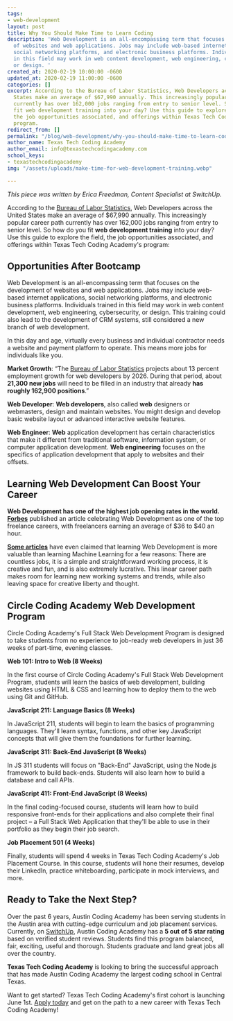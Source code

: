 ```yaml
---
tags:
- web-development
layout: post
title: Why You Should Make Time to Learn Coding
description: 'Web Development is an all-encompassing term that focuses on the development
  of websites and web applications. Jobs may include web-based internet applications,
  social networking platforms, and electronic business platforms. Individuals trained
  in this field may work in web content development, web engineering, cybersecurity,
  or design. '
created_at: 2020-02-19 10:00:00 -0600
updated_at: 2020-02-19 11:00:00 -0600
categories: []
excerpt: According to the Bureau of Labor Statistics, Web Developers across the United
  States make an average of $67,990 annually. This increasingly popular career path
  currently has over 162,000 jobs ranging from entry to senior level. So how do you
  fit web development training into your day? Use this guide to explore the field,
  the job opportunities associated, and offerings within Texas Tech Coding Academy's
  program.
redirect_from: []
permalink: "/blog/web-development/why-you-should-make-time-to-learn-coding/"
author_name: Texas Tech Coding Academy
author_email: info@texastechcodingacademy.com
school_keys:
- texastechcodingacademy
img: "/assets/uploads/make-time-for-web-development-training.webp"

---
```

_This piece was written by Erica Freedman, Content Specialist at SwitchUp._

According to the [Bureau of Labor Statistics](https://www.bls.gov/ooh/computer-and-information-technology/web-developers.htm), Web Developers across the United States make an average of $67,990 annually. This increasingly popular career path currently has over 162,000 jobs ranging from entry to senior level. So how do you fit **web development training** into your day? Use this guide to explore the field, the job opportunities associated, and offerings within Texas Tech Coding Academy's program:

## Opportunities After Bootcamp

Web Development is an all-encompassing term that focuses on the development of websites and web applications. Jobs may include web-based internet applications, social networking platforms, and electronic business platforms. Individuals trained in this field may work in web content development, web engineering, cybersecurity, or design. This training could also lead to the development of CRM systems, still considered a new branch of web development.

In this day and age, virtually every business and individual contractor needs a website and payment platform to operate. This means more jobs for individuals like you.

**Market Growth**: “The [Bureau of Labor Statistics](https://www.bls.gov/ooh/computer-and-information-technology/web-developers.htm) projects about 13 percent employment growth for web developers by 2026. During that period, about **21,300 new jobs** will need to be filled in an industry that already **has roughly 162,900 positions**.”

**Web Developer**: **Web developers**, also called **web** designers or webmasters, design and maintain websites. You might design and develop basic website layout or advanced interactive website features.

**Web Engineer**: **Web** application development has certain characteristics that make it different from traditional software, information system, or computer application development. **Web engineering** focuses on the specifics of application development that apply to websites and their offsets.

## Learning Web Development Can Boost Your Career

**Web Development has one of the highest job opening rates in the world.** [**Forbes**](https://www.forbes.com/pictures/mjd45eilkk/web-development/#7864f8833180) published an article celebrating Web Development as one of the top freelance careers, with freelancers earning an average of $36 to $40 an hour.

[**Some articles**](https://www.forbes.com/sites/quora/2017/04/10/five-reasons-why-web-development-is-a-better-career-path-than-machine-learning/#378689f53ddf) have even claimed that learning Web Development is more valuable than learning Machine Learning for a few reasons: There are countless jobs, it is a simple and straightforward working process, it is creative and fun, and is also extremely lucrative. This linear career path makes room for learning new working systems and trends, while also leaving space for creative liberty and thought.

## Circle Coding Academy Web Development Program

Circle Coding Academy's Full Stack Web Development Program is designed to take students from no experience to job-ready web developers in just 36 weeks of part-time, evening classes.

**Web 101: Intro to Web (8 Weeks)**

In the first course of Circle Coding Academy's Full Stack Web Development Program, students will learn the basics of web development, building websites using HTML & CSS and learning how to deploy them to the web using Git and GitHub.

**JavaScript 211: Language Basics (8 Weeks)**

In JavaScript 211, students will begin to learn the basics of programming languages. They'll learn syntax, functions, and other key JavaScript concepts that will give them the foundations for further learning.

**JavaScript 311: Back-End JavaScript (8 Weeks)**

In JS 311 students will focus on "Back-End" JavaScript, using the Node.js framework to build back-ends. Students will also learn how to build a database and call APIs.

**JavaScript 411: Front-End JavaScript (8 Weeks)**

In the final coding-focused course, students will learn how to build responsive front-ends for their applications and also complete their final project – a Full Stack Web Application that they'll be able to use in their portfolio as they begin their job search.

**Job Placement 501 (4 Weeks)**

Finally, students will spend 4 weeks in Texas Tech Coding Academy's Job Placement Course. In this course, students will hone their resumes, develop their LinkedIn, practice whiteboarding, participate in mock interviews, and more.

## Ready to Take the Next Step?

Over the past 6 years, Austin Coding Academy has been serving students in the Austin area with cutting-edge curriculum and job placement services. Currently, on [SwitchUp](http://switchup.org/), Austin Coding Academy has a **5 out of 5 star rating** based on verified student reviews. Students find this program balanced, fair, exciting, useful and thorough. Students graduate and land great jobs all over the country.

**Texas Tech Coding Academy** is looking to bring the successful approach that has made Austin Coding Academy the largest coding school in Central Texas.

Want to get started? Texas Tech Coding Academy's first cohort is launching June 1st. [Apply today](https://texastechcodingacademy.com/apply/) and get on the path to a new career with Texas Tech Coding Academy!